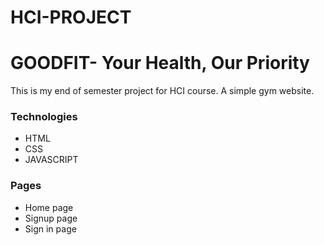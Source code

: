# HCI-PROJECT

<h1> GOODFIT- Your Health, Our Priority </h1>
<p> This is my end of semester project for HCI course.
A simple gym website.
</p>


<h3> Technologies</h3>
<ul>
  <li> HTML</li>
  <li> CSS</li>
  <li> JAVASCRIPT</li>
</ul>

<h3>Pages</h3>
<ul>
  <li> Home page</li>
  <li> Signup page</li>
  <li> Sign in page</li>
</ul>
